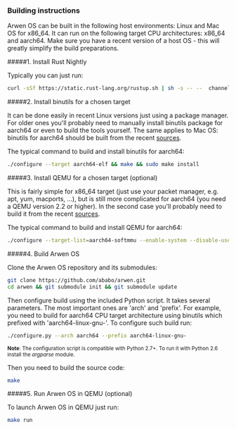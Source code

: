 ### Building instructions

Arwen OS can be built in the following host environments: Linux and Mac OS for x86\_64. It can run on the following target CPU architectures: x86_64 and aarch64. Make sure you have a recent version of a host OS - this will greatly simplify the build preparations.

#####1. Install Rust Nightly

Typically you can just run:
	
```bash
curl -sSf https://static.rust-lang.org/rustup.sh | sh -s -- --	channel=nightly
``` 

#####2. Install binutils for a chosen target

It can be done easily in recent Linux versions just using a package manager. For older ones you'll probably need to manually install binutils package for aarch64 or even to build the tools yourself. The same applies to Mac OS: binutils for aarch64 should be built from the recent [sources](http://ftp.gnu.org/gnu/binutils/).

The typical command to build and install binutils for aarch64:

```bash
./configure --target aarch64-elf && make && sudo make install
```

#####3. Install QEMU for a chosen target (optional)

This is fairly simple for x86_64 target (just use your packet manager, e.g. apt, yum, macports, ...), but is still more complicated for aarch64 (you need a QEMU version 2.2 or higher). In the second case you'll probably need to build it from the recent [sources](http://wiki.qemu.org/Download).

The typical command to build and install QEMU for aarch64:

```bash
./configure --target-list=aarch64-softmmu --enable-system --disable-user && make && sudo make install
```

#####4. Build Arwen OS

Clone the Arwen OS repository and its submodules:

```bash
git clone https://github.com/ababo/arwen.git
cd arwen && git submodule init && git submodule update
```

Then configure build using the included Python script. It takes several parameters. The most important ones are 'arch' and 'prefix'. For example, you need to build for aarch64 CPU target architecture using binutils which prefixed with 'aarch64-linux-gnu-'. To configure such build run:

```bash
./configure.py --arch aarch64 --prefix aarch64-linux-gnu-
```

<sub>**Note**: The configuration script is compatible with Python 2.7+. To run it with Python 2.6 install the *argparse* module.</sub>

Then you need to build the source code:

```bash
make
```

#####5. Run Arwen OS in QEMU (optional)

To launch Arwen OS in QEMU just run:

```bash
make run
```
